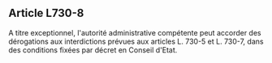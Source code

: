 Article L730-8
----
A titre exceptionnel, l'autorité administrative compétente peut accorder des
dérogations aux interdictions prévues aux articles L. 730-5 et L. 730-7, dans
des conditions fixées par décret en Conseil d'Etat.

